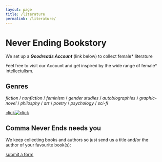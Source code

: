 ```yaml
---
layout: page
title: /literature
permalink: /literature/
---
```


# Never Ending Bookstory
We set up a <strong><em>Goodreads Account</em></strong> (link below) to collect female* literature 

Feel free to visit our Account and get inspired by the wide range of female* intellectulism. 

<h2>Genres</h2>

<em>fiction</em> / <em>nonfiction</em> / <em>feminism</em> / <em>gender studies</em> / <em>autobiographies</em> / <em>graphic-novel</em> / <em>philosphy</em> / <em>art</em> / <em>poetry</em> / <em>psychology</em> / <em>sci-fi</em>

[click![click](https://images.gr-assets.com/doodles/1572984560i/9.svg "click")](https://www.goodreads.com/user/show/104617976-commaneverends "commaneverends-goodreads")

<h2>Comma Never Ends needs you</h2>            
We keep collecting books and authors so just send us a title and/or the author of your favourite book(s): 

<a href="https://airtable.com/shreaQ9jTsWLpJSXK" target="_blank">submit a form</a>
